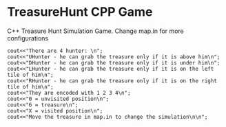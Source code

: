 # TreasureHunt CPP Game
C++ Treasure Hunt Simulation Game. 
Change map.in for more configurations


    cout<<"There are 4 hunter: \n";
    cout<<"UHunter - he can grab the treasure only if it is above him\n";
    cout<<"DHunter - he can grab the treasure only if it is under him\n";
    cout<<"LHunter - he can grab the treasure only if it is on the left tile of him\n";
    cout<<"RHunter - he can grab the treasure only if it is on the right tile of him\n";
    cout<<"They are encoded with 1 2 3 4\n";
    cout<<"0 = unvisited position\n";
    cout<<"6 = treasure\n";
    cout<<"X = visited position\n";
    cout<<"Move the treasure in map.in to change the simulation\n\n";
